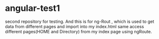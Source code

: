 # angular-test1
second repository for testing. And this is for ng-Rout , which is used to get data from  different pages and import into my index.html
same access different pages(HOME and Directory) from my index page using ngRoute.
